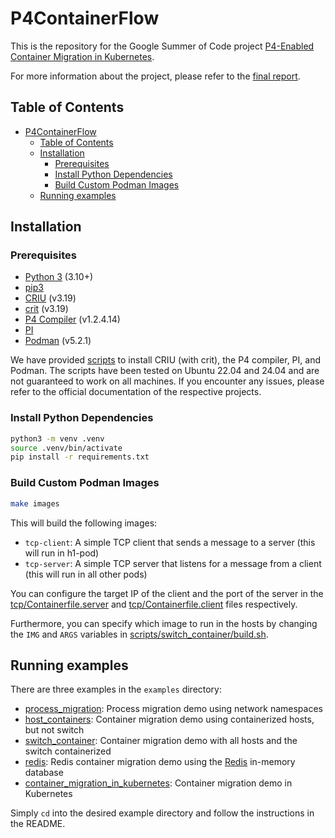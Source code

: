 # P4ContainerFlow

This is the repository for the Google Summer of Code project [P4-Enabled Container Migration in Kubernetes](https://summerofcode.withgoogle.com/programs/2024/projects/sYbpOJhD).

For more information about the project, please refer to the [final report](REPORT.md).

## Table of Contents
- [P4ContainerFlow](#p4containerflow)
  - [Table of Contents](#table-of-contents)
  - [Installation](#installation)
    - [Prerequisites](#prerequisites)
    - [Install Python Dependencies](#install-python-dependencies)
    - [Build Custom Podman Images](#build-custom-podman-images)
  - [Running examples](#running-examples)


## Installation

### Prerequisites
- [Python 3](https://www.python.org/downloads/) (3.10+)
- [pip3](https://pip.pypa.io/en/stable/installation/)
- [CRIU](https://criu.org/Main_Page) (v3.19)
- [crit](https://criu.org/CRIT) (v3.19)
- [P4 Compiler](https://github.com/p4lang/p4c) (v1.2.4.14)
- [PI](https://github.com/p4lang/PI)
- [Podman](https://podman.io/docs/installation) (v5.2.1)

We have provided [scripts](scripts) to install CRIU (with crit), the P4 compiler, PI, and Podman. The scripts have been tested on Ubuntu 22.04 and 24.04 and are not guaranteed to work on all machines. If you encounter any issues, please refer to the official documentation of the respective projects.

### Install Python Dependencies
```bash
python3 -m venv .venv
source .venv/bin/activate
pip install -r requirements.txt
```

### Build Custom Podman Images
```bash
make images
```
This will build the following images:
- `tcp-client`: A simple TCP client that sends a message to a server (this will run in h1-pod)
- `tcp-server`: A simple TCP server that listens for a message from a client (this will run in all other pods)

You can configure the target IP of the client and the port of the server in the [tcp/Containerfile.server](tcp/Containerfile.server) and [tcp/Containerfile.client](tcp/Containerfile.client) files respectively.

Furthermore, you can specify which image to run in the hosts by changing the `IMG` and `ARGS` variables in [scripts/switch_container/build.sh](scripts/switch_container/build.sh).

## Running examples
There are three examples in the `examples` directory:
- [process_migration](examples/process_migration): Process migration demo using network namespaces
- [host_containers](examples/host_containers): Container migration demo using containerized hosts, but not switch
- [switch_container](examples/switch_container): Container migration demo with all hosts and the switch containerized
- [redis](examples/redis): Redis container migration demo using the [Redis](https://redis.io/) in-memory database
- [container_migration_in_kubernetes](examples/container_migration_in_kubernetes): Container migration demo in Kubernetes

Simply `cd` into the desired example directory and follow the instructions in the README.